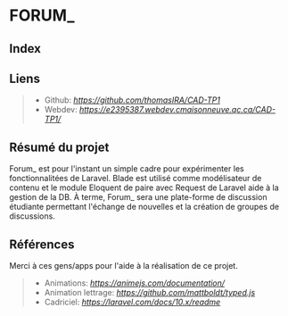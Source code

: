 
# FORUM_

## Index

## Liens

>* Github: *https://github.com/thomasIRA/CAD-TP1*  
>* Webdev: *https://e2395387.webdev.cmaisonneuve.qc.ca/CAD-TP1/*

## Résumé du projet

Forum_ est pour l'instant un simple cadre pour expérimenter les fonctionnalitées de Laravel. Blade est utilisé comme modélisateur de contenu et le module Eloquent de paire avec Request de Laravel aide à la gestion de la DB. À terme, Forum_ sera une plate-forme de discussion étudiante permettant l'échange de nouvelles et la création de groupes de discussions.

## Références

Merci à ces gens/apps pour l'aide à la réalisation de ce projet.

>* Animations: *https://animejs.com/documentation/*
>* Animation lettrage: *https://github.com/mattboldt/typed.js*
>* Cadriciel: *https://laravel.com/docs/10.x/readme*